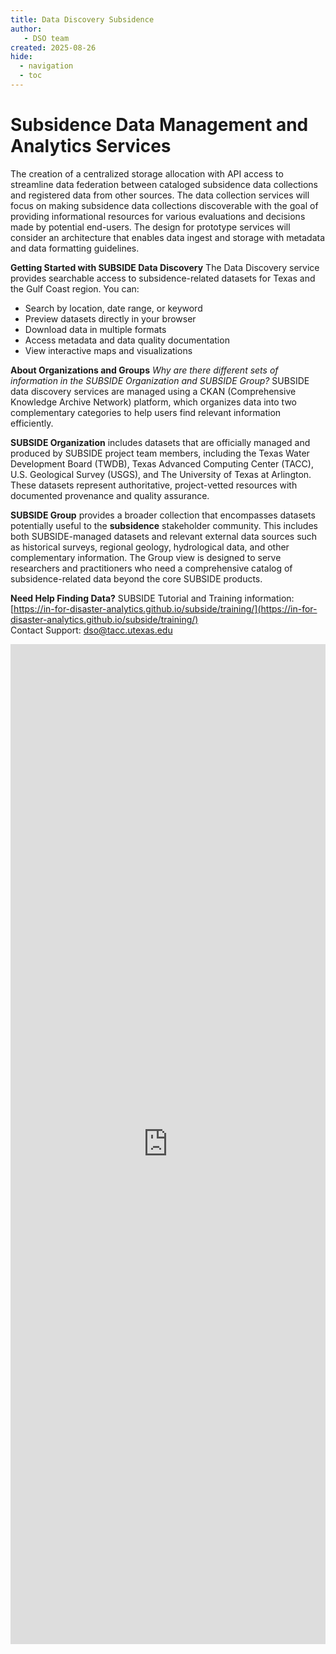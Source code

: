 ```yaml
---
title: Data Discovery Subsidence
author: 
   - DSO team
created: 2025-08-26
hide:
  - navigation
  - toc
---
```

# Subsidence Data Management and Analytics Services  
The creation of a centralized storage allocation with API access to streamline data federation between cataloged subsidence data collections and registered data from other sources. The data collection services will focus on making subsidence data collections discoverable with the goal of providing informational resources for various evaluations and decisions made by potential end-users. The design for prototype services will consider an architecture that enables data ingest and storage with metadata and data formatting guidelines. 

**Getting Started with SUBSIDE Data Discovery**
The Data Discovery service provides searchable access to subsidence-related datasets for Texas and the Gulf Coast region. You can:
- Search by location, date range, or keyword
- Preview datasets directly in your browser
- Download data in multiple formats
- Access metadata and data quality documentation
- View interactive maps and visualizations

**About Organizations and Groups**
_Why are there different sets of information in the SUBSIDE Organization and SUBSIDE Group?_
SUBSIDE data discovery services are managed using a CKAN (Comprehensive Knowledge Archive Network) platform, which organizes data into two complementary categories to help users find relevant information efficiently.

**SUBSIDE Organization** includes datasets that are officially managed and produced by SUBSIDE project team members, including the Texas Water Development Board (TWDB), Texas Advanced Computing Center (TACC), U.S. Geological Survey (USGS), and The University of Texas at Arlington. These datasets represent authoritative, project-vetted resources with documented provenance and quality assurance.

**SUBSIDE Group** provides a broader collection that encompasses datasets potentially useful to the **subsidence** stakeholder community. This includes both SUBSIDE-managed datasets and relevant external data sources such as historical surveys, regional geology, hydrological data, and other complementary information. The Group view is designed to serve researchers and practitioners who need a comprehensive catalog of subsidence-related data beyond the core SUBSIDE products.

**Need Help Finding Data?**
SUBSIDE Tutorial and Training information: [https://in-for-disaster-analytics.github.io/subside/training/](https://in-for-disaster-analytics.github.io/subside/training/)  
Contact Support: [dso@tacc.utexas.edu](mailto:dso@tacc.utexas.edu)

<div >
  <iframe width=100%, height=1600, frameBorder=0 src="https://ckan.tacc.utexas.edu/group/subsidence"></iframe>
</div>
